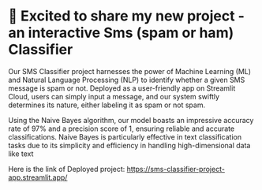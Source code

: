 # 🚀 Excited to share my new project - an interactive Sms (spam or ham) Classifier
Our SMS Classifier project harnesses the power of Machine Learning (ML) and Natural Language Processing (NLP) to identify whether a given SMS message is spam or not. Deployed as a user-friendly app on Streamlit Cloud, users can simply input a message, and our system swiftly determines its nature, either labeling it as spam or not spam.

Using the Naive Bayes algorithm, our model boasts an impressive accuracy rate of 97% and a precision score of 1, ensuring reliable and accurate classifications. Naive Bayes is particularly effective in text classification tasks due to its simplicity and efficiency in handling high-dimensional data like text

Here is the link of Deployed project: https://sms-classifier-project-app.streamlit.app/
